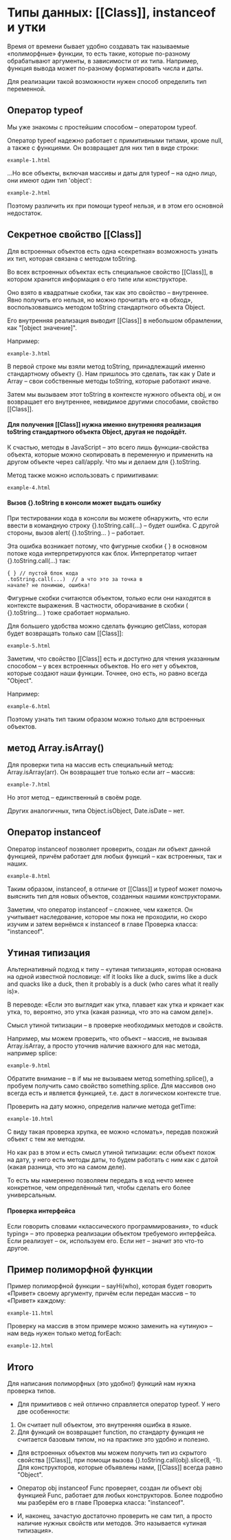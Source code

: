 # Типы данных: [[Class]], instanceof и утки

Время от времени бывает удобно создавать так называемые «полиморфные» функции, то есть такие, которые по-разному обрабатывают аргументы, в зависимости от их типа. Например, функция вывода может по-разному форматировать числа и даты.

Для реализации такой возможности нужен способ определить тип переменной.

## Оператор typeof

Мы уже знакомы с простейшим способом – оператором typeof.

Оператор typeof надежно работает с примитивными типами, кроме null, а также с функциями. Он возвращает для них тип в виде строки:

`example-1.html`

…Но все объекты, включая массивы и даты для typeof – на одно лицо, они имеют один тип 'object':

`example-2.html`

Поэтому различить их при помощи typeof нельзя, и в этом его основной недостаток.

## Секретное свойство [[Class]]

Для встроенных объектов есть одна «секретная» возможность узнать их тип, которая связана с методом toString.

Во всех встроенных объектах есть специальное свойство [[Class]], в котором хранится информация о его типе или конструкторе.

Оно взято в квадратные скобки, так как это свойство – внутреннее. Явно получить его нельзя, но можно прочитать его «в обход», воспользовавшись методом toString стандартного объекта Object.

Его внутренняя реализация выводит [[Class]] в небольшом обрамлении, как "[object значение]".

Например:

`example-3.html`


В первой строке мы взяли метод toString, принадлежащий именно стандартному объекту {}. Нам пришлось это сделать, так как у Date и Array – свои собственные методы toString, которые работают иначе.

Затем мы вызываем этот toString в контексте нужного объекта obj, и он возвращает его внутреннее, невидимое другими способами, свойство [[Class]].

#### Для получения [[Class]] нужна именно внутренняя реализация toString стандартного объекта Object, другая не подойдёт.

К счастью, методы в JavaScript – это всего лишь функции-свойства объекта, которые можно скопировать в переменную и применить на другом объекте через call/apply. Что мы и делаем для {}.toString.

Метод также можно использовать с примитивами:

`example-4.html`

#### Вызов {}.toString в консоли может выдать ошибку

При тестировании кода в консоли вы можете обнаружить, что если ввести в командную строку {}.toString.call(...) – будет ошибка. С другой стороны, вызов alert( {}.toString... ) – работает.

Эта ошибка возникает потому, что фигурные скобки { } в основном потоке кода интерпретируются как блок. Интерпретатор читает {}.toString.call(...) так:

    { } // пустой блок кода
    .toString.call(...)  // а что это за точка в                          начале? не понимаю, ошибка!

Фигурные скобки считаются объектом, только если они находятся в контексте выражения. В частности, оборачивание в скобки ( {}.toString... ) тоже сработает нормально.

Для большего удобства можно сделать функцию getClass, которая будет возвращать только сам [[Class]]:

`example-5.html`

Заметим, что свойство [[Class]] есть и доступно для чтения указанным способом – у всех встроенных объектов. Но его нет у объектов, которые создают наши функции. Точнее, оно есть, но равно всегда "Object".

Например:

`example-6.html`

Поэтому узнать тип таким образом можно только для встроенных объектов.

## метод Array.isArray()

Для проверки типа на массив есть специальный метод: Array.isArray(arr). Он возвращает true только если arr – массив:

`example-7.html`

Но этот метод – единственный в своём роде.

Других аналогичных, типа Object.isObject, Date.isDate – нет.

## Оператор instanceof

Оператор instanceof позволяет проверить, создан ли объект данной функцией, причём работает для любых функций – как встроенных, так и наших.

`example-8.html`

Таким образом, instanceof, в отличие от [[Class]] и typeof может помочь выяснить тип для новых объектов, созданных нашими конструкторами.

Заметим, что оператор instanceof – сложнее, чем кажется. Он учитывает наследование, которое мы пока не проходили, но скоро изучим и затем вернёмся к instanceof в главе Проверка класса: "instanceof".

## Утиная типизация

Альтернативный подход к типу – «утиная типизация», которая основана на одной известной пословице: «If it looks like a duck, swims like a duck and quacks like a duck, then it probably is a duck (who cares what it really is)».

В переводе: «Если это выглядит как утка, плавает как утка и крякает как утка, то, вероятно, это утка (какая разница, что это на самом деле)».

Смысл утиной типизации – в проверке необходимых методов и свойств.

Например, мы можем проверить, что объект – массив, не вызывая Array.isArray, а просто уточнив наличие важного для нас метода, например splice:

`example-9.html`

Обратите внимание – в if мы не вызываем метод something.splice(), а пробуем получить само свойство something.splice. Для массивов оно всегда есть и является функцией, т.е. даст в логическом контексте true.

Проверить на дату можно, определив наличие метода getTime:

`example-10.html`

С виду такая проверка хрупка, ее можно «сломать», передав похожий объект с тем же методом.

Но как раз в этом и есть смысл утиной типизации: если объект похож на дату, у него есть методы даты, то будем работать с ним как с датой (какая разница, что это на самом деле).

То есть мы намеренно позволяем передать в код нечто менее конкретное, чем определённый тип, чтобы сделать его более универсальным.

#### Проверка интерфейса

Если говорить словами «классического программирования», то «duck typing» – это проверка реализации объектом требуемого интерфейса. Если реализует – ок, используем его. Если нет – значит это что-то другое.

## Пример полиморфной функции

Пример полиморфной функции – sayHi(who), которая будет говорить «Привет» своему аргументу, причём если передан массив – то «Привет» каждому:

`example-11.html`

Проверку на массив в этом примере можно заменить на «утиную» – нам ведь нужен только метод forEach:

`example-12.html`

## Итого

Для написания полиморфных (это удобно!) функций нам нужна проверка типов.

* Для примитивов с ней отлично справляется оператор typeof. У него две особенности:

1) Он считает null объектом, это внутренняя ошибка в языке.
2) Для функций он возвращает function, по стандарту функция не считается базовым типом, но на практике это удобно и полезно.

* Для встроенных объектов мы можем получить тип из скрытого свойства [[Class]], при помощи вызова {}.toString.call(obj).slice(8, -1). Для конструкторов, которые объявлены нами, [[Class]] всегда равно "Object".

* Оператор obj instanceof Func проверяет, создан ли объект obj функцией Func, работает для любых конструкторов. Более подробно мы разберём его в главе Проверка класса: "instanceof".

* И, наконец, зачастую достаточно проверить не сам тип, а просто наличие нужных свойств или методов. Это называется «утиная типизация».



